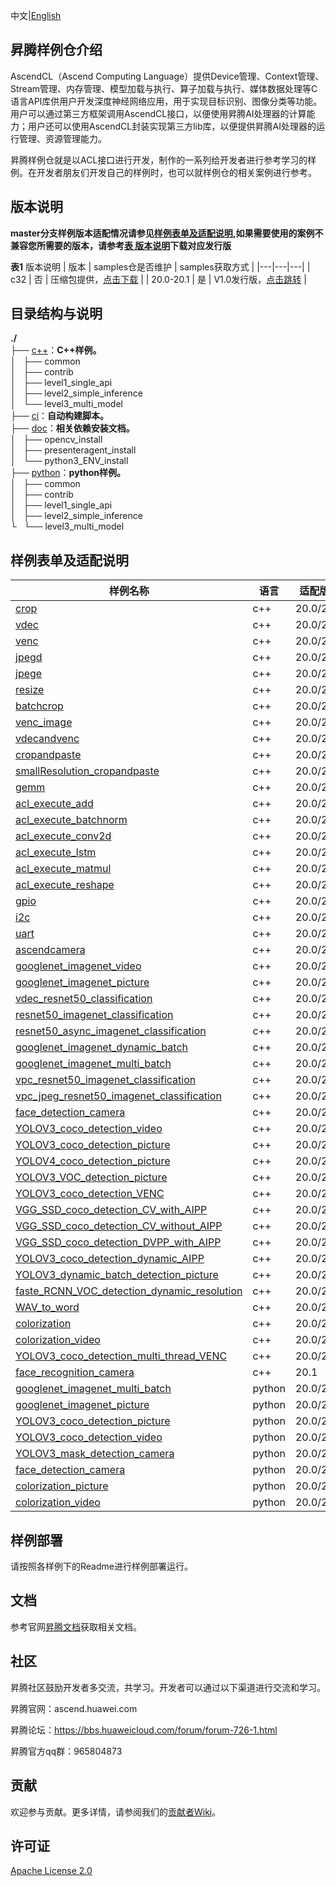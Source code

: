 中文|[English](README_EN.md)

## 昇腾样例仓介绍
   
AscendCL（Ascend Computing Language）提供Device管理、Context管理、Stream管理、内存管理、模型加载与执行、算子加载与执行、媒体数据处理等C语言API库供用户开发深度神经网络应用，用于实现目标识别、图像分类等功能。用户可以通过第三方框架调用AscendCL接口，以便使用昇腾AI处理器的计算能力；用户还可以使用AscendCL封装实现第三方lib库，以便提供昇腾AI处理器的运行管理、资源管理能力。

昇腾样例仓就是以ACL接口进行开发，制作的一系列给开发者进行参考学习的样例。在开发者朋友们开发自己的样例时，也可以就样例仓的相关案例进行参考。

## 版本说明

**master分支样例版本适配情况请参见[样例表单及适配说明](#Version-of-samples),如果需要使用的案例不兼容您所需要的版本，请参考[表 版本说明](#Version-Description)下载对应发行版**

**表1** 版本说明<a name="Version-Description"></a>
| 版本 | samples仓是否维护 | samples获取方式 |
|---|---|---|
| c32 | 否 | 压缩包提供，[点击下载](https://obs-book.obs.cn-east-2.myhuaweicloud.com/1.32.0.0/1.32.0.0_samples.tar.gz) |
| 20.0-20.1 | 是 | V1.0发行版，[点击跳转](https://gitee.com/ascend/samples/releases/V1.0) |

## 目录结构与说明

**./**   
├── [c++](./cplusplus)：**C++样例。**    
│   ├── common   
│   ├── contrib   
│   ├── level1_single_api   
│   ├── level2_simple_inference   
│   └── level3_multi_model   
├── [ci](./ci)：**自动构建脚本。**    
├── [doc](./doc)：**相关依赖安装文档。**    
│   ├── opencv_install   
│   ├── presenteragent_install   
│   └── python3_ENV_install   
├── [python](./python)：**python样例。**  
│   ├── common   
│   ├── contrib   
│   ├── level1_single_api   
│   ├── level2_simple_inference   
└   └── level3_multi_model   

## 样例表单及适配说明<a name="Version-of-samples"></a>

| 样例名称 | 语言 | 适配版本 | 适配产品 |
|---|---|---|---|
| [crop](./cplusplus/level1_single_api/1_acl/4_dvpp/crop) |  c++ |20.0/20.1  | Atlas200DK/Atlas300 |
| [vdec](./cplusplus/level1_single_api/1_acl/4_dvpp/vdec) |  c++ |20.0/20.1  | Atlas200DK/Atlas300 |
| [venc](./cplusplus/level1_single_api/1_acl/4_dvpp/venc) |  c++ |20.0/20.1  | Atlas200DK/Atlas300 |
| [jpegd](./cplusplus/level1_single_api/1_acl/4_dvpp/jpegd) |  c++ |20.0/20.1  | Atlas200DK/Atlas300 |
| [jpege](./cplusplus/level1_single_api/1_acl/4_dvpp/jpege) |  c++ |20.0/20.1  | Atlas200DK/Atlas300 |
| [resize](./cplusplus/level1_single_api/1_acl/4_dvpp/resize) |  c++ |20.0/20.1  | Atlas200DK/Atlas300 |
| [batchcrop](./cplusplus/level1_single_api/1_acl/4_dvpp/batchcrop) |  c++ |20.0/20.1  | Atlas200DK/Atlas300 |
| [venc_image](./cplusplus/level1_single_api/1_acl/4_dvpp/venc_image) |  c++ |20.0/20.1  | Atlas200DK/Atlas300 |
| [vdecandvenc](./cplusplus/level1_single_api/1_acl/4_dvpp/vdecandvenc) |  c++ |20.0/20.1  | Atlas200DK/Atlas300 |
| [cropandpaste](./cplusplus/level1_single_api/1_acl/4_dvpp/cropandpaste) |  c++ |20.0/20.1  | Atlas200DK/Atlas300 |
| [smallResolution_cropandpaste](./cplusplus/level1_single_api/1_acl/4_dvpp/smallResolution_cropandpaste) | c++ | 20.0/20.1 | Atlas200DK/Atlas300 |
| [gemm](./cplusplus/level1_single_api/1_acl/5_blas/gemm) |  c++ |20.0/20.1  | Atlas200DK/Atlas300  |
| [acl_execute_add](./cplusplus/level1_single_api/4_op_dev/2_verify_op/acl_execute_add) |  c++ |20.0/20.1  | Atlas200DK/Atlas300  |
| [acl_execute_batchnorm](./cplusplus/level1_single_api/4_op_dev/2_verify_op/acl_execute_batchnorm) |  c++ |20.0/20.1  | Atlas200DK/Atlas300  |
| [acl_execute_conv2d](./cplusplus/level1_single_api/4_op_dev/2_verify_op/acl_execute_conv2d) |  c++ |20.0/20.1  | Atlas200DK/Atlas300  |
| [acl_execute_lstm](./cplusplus/level1_single_api/4_op_dev/2_verify_op/acl_execute_lstm) |  c++ |20.0/20.1  | Atlas200DK/Atlas300  |
| [acl_execute_matmul](./cplusplus/level1_single_api/4_op_dev/2_verify_op/acl_execute_matmul) |  c++ |20.0/20.1  | Atlas200DK/Atlas300  |
| [acl_execute_reshape](./cplusplus/level1_single_api/4_op_dev/2_verify_op/acl_execute_reshape) |  c++ |20.0/20.1  | Atlas200DK/Atlas300  |
| [gpio](./cplusplus/level1_single_api/5_200dk_peripheral) |  c++ |20.0/20.1  | Atlas200DK |
| [i2c](./cplusplus/level1_single_api/5_200dk_peripheral/i2c) |  c++ |20.0/20.1  | Atlas200DK |
| [uart](./cplusplus/level1_single_api/5_200dk_peripheral/uart) |  c++ |20.0/20.1  | Atlas200DK |
| [ascendcamera](./cplusplus/level1_single_api/5_200dk_peripheral/ascendcamera) |  c++ |20.0/20.1  | Atlas200DK |
| [googlenet_imagenet_video](./cplusplus/level2_simple_inference/1_classification/googlenet_imagenet_video) |  c++ |20.0/20.1  | Atlas200DK/Atlas300 |
| [googlenet_imagenet_picture](./cplusplus/level2_simple_inference/1_classification/googlenet_imagenet_picture) | c++ | 20.0/20.1  | Atlas200DK/Atlas300 |
| [vdec_resnet50_classification](./cplusplus/level2_simple_inference/1_classification/vdec_resnet50_classification) | c++ | 20.0/20.1  | Atlas200DK/Atlas300 |
| [resnet50_imagenet_classification](./cplusplus/level2_simple_inference/1_classification/resnet50_imagenet_classification) | c++ | 20.0/20.1  | Atlas200DK/Atlas300 |
| [resnet50_async_imagenet_classification](./cplusplus/level2_simple_inference/1_classification/resnet50_async_imagenet_classification) | c++ | 20.0/20.1  | Atlas200DK/Atlas300 |
| [googlenet_imagenet_dynamic_batch](./cplusplus/level2_simple_inference/1_classification/googlenet_imagenet_dynamic_batch) | c++ | 20.0/20.1  | Atlas200DK/Atlas300 |
| [googlenet_imagenet_multi_batch](./cplusplus/level2_simple_inference/1_classification/googlenet_imagenet_multi_batch) | c++ | 20.0/20.1  | Atlas200DK/Atlas300 |
| [vpc_resnet50_imagenet_classification](./cplusplus/level2_simple_inference/1_classification/vpc_resnet50_imagenet_classification) | c++ | 20.0/20.1  | Atlas200DK/Atlas300 |
| [vpc_jpeg_resnet50_imagenet_classification](./cplusplus/level2_simple_inference/1_classification/vpc_jpeg_resnet50_imagenet_classification) | c++ | 20.0/20.1  | Atlas200DK/Atlas300 |
| [face_detection_camera](./cplusplus/level2_simple_inference/2_object_detection/face_detection_camera) |  c++ |20.0/20.1  | Atlas200DK |
| [YOLOV3_coco_detection_video](./cplusplus/level2_simple_inference/2_object_detection/YOLOV3_coco_detection_video) |  c++ |20.0/20.1  | Atlas200DK/Atlas300 |
| [YOLOV3_coco_detection_picture](./cplusplus/level2_simple_inference/2_object_detection/YOLOV3_coco_detection_picture) |  c++ |20.0/20.1  | Atlas200DK/Atlas300 |
| [YOLOV4_coco_detection_picture](./cplusplus/level2_simple_inference/2_object_detection/YOLOV4_coco_detection_picture) |  c++ |20.0/20.1  | Atlas200DK/Atlas300 |
| [YOLOV3_VOC_detection_picture](./cplusplus/level2_simple_inference/2_object_detection/YOLOV3_VOC_detection_picture) |  c++ |20.0/20.1  | Atlas200DK/Atlas300 |
| [YOLOV3_coco_detection_VENC](./cplusplus/level2_simple_inference/2_object_detection/YOLOV3_coco_detection_VENC) |  c++ |20.0/20.1  | Atlas200DK/Atlas300 |
| [VGG_SSD_coco_detection_CV_with_AIPP](./cplusplus/level2_simple_inference/2_object_detection/VGG_SSD_coco_detection_CV_with_AIPP) |  c++ |20.0/20.1  | Atlas200DK/Atlas300 |
| [VGG_SSD_coco_detection_CV_without_AIPP](./cplusplus/level2_simple_inference/2_object_detection/VGG_SSD_coco_detection_CV_without_AIPP) |  c++ |20.0/20.1  | Atlas200DK/Atlas300 |
| [VGG_SSD_coco_detection_DVPP_with_AIPP](./cplusplus/level2_simple_inference/2_object_detection/VGG_SSD_coco_detection_DVPP_with_AIPP) |  c++ |20.0/20.1  | Atlas200DK/Atlas300 |
| [YOLOV3_coco_detection_dynamic_AIPP](./cplusplus/level2_simple_inference/2_object_detection/YOLOV3_coco_detection_dynamic_AIPP) |  c++ |20.0/20.1  | Atlas200DK/Atlas300 |
| [YOLOV3_dynamic_batch_detection_picture](./cplusplus/level2_simple_inference/2_object_detection/YOLOV3_dynamic_batch_detection_picture) |  c++ |20.0/20.1  | Atlas200DK/Atlas300 |
| [faste_RCNN_VOC_detection_dynamic_resolution](./cplusplus/level2_simple_inference/2_object_detection/faste_RCNN_VOC_detection_dynamic_resolution) |  c++ |20.0/20.1  | Atlas200DK/Atlas300 |
| [WAV_to_word](./cplusplus/level2_simple_inference/5_nlp/WAV_to_word) |  c++ |20.0/20.1  | Atlas200DK/Atlas300 |
| [colorization](./cplusplus/level2_simple_inference/6_other/colorization) |  c++ |20.0/20.1  | Atlas200DK/Atlas300 |
| [colorization_video](./cplusplus/level2_simple_inference/6_other/colorization_video) |  c++ |20.0/20.1  | Atlas200DK/Atlas300 |
| [YOLOV3_coco_detection_multi_thread_VENC](./cplusplus/level2_simple_inference/n_performance/1_multi_process_thread/YOLOV3_coco_detection_multi_thread_VENC) |  c++ |20.0/20.1  | Atlas200DK/Atlas300 |
| [face_recognition_camera](./cplusplus/level2_simple_inference/n_performance/1_multi_process_thread/face_recognition_camera) |  c++ |20.1  | Atlas200DK |
| [googlenet_imagenet_multi_batch](./python/level2_simple_inference/1_classification/googlenet_imagenet_multi_batch) |  python |20.0/20.1  | Atlas200DK/Atlas300 |
| [googlenet_imagenet_picture](./python/level2_simple_inference/1_classification/googlenet_imagenet_picture) | python |20.0/20.1  | Atlas200DK/Atlas300 |
| [YOLOV3_coco_detection_picture](./python/level2_simple_inference/2_object_detection/YOLOV3_coco_detection_picture) | python |20.0/20.1  | Atlas200DK/Atlas300 |
| [YOLOV3_coco_detection_video](./python/level2_simple_inference/2_object_detection/YOLOV3_coco_detection_video) | python |20.0/20.1  | Atlas200DK/Atlas300 |
| [YOLOV3_mask_detection_camera](./python/level2_simple_inference/2_object_detection/YOLOV3_mask_detection_camera) | python |20.0/20.1  | Atlas200DK |
| [face_detection_camera](./python/level2_simple_inference/2_object_detection/face_detection_camera) | python |20.0/20.1  | Atlas200DK |
| [colorization_picture](./python/level2_simple_inference/6_other/colorization_picture) | python |20.0/20.1  | Atlas200DK/Atlas300 |
| [colorization_video](./python/level2_simple_inference/6_other/colorization_video) | python |20.0/20.1  | Atlas200DK/Atlas300 |

## 样例部署

   请按照各样例下的Readme进行样例部署运行。   

## 文档

参考官网[昇腾文档](https://support.huaweicloud.com/ascend/index.html)获取相关文档。

## 社区

昇腾社区鼓励开发者多交流，共学习。开发者可以通过以下渠道进行交流和学习。

昇腾官网：ascend.huawei.com

昇腾论坛：https://bbs.huaweicloud.com/forum/forum-726-1.html

昇腾官方qq群：965804873

## 贡献

欢迎参与贡献。更多详情，请参阅我们的[贡献者Wiki](https://gitee.com/ascend/samples/blob/dev/CONTRIBUTING.md)。

## 许可证
[Apache License 2.0](LICENSE)
